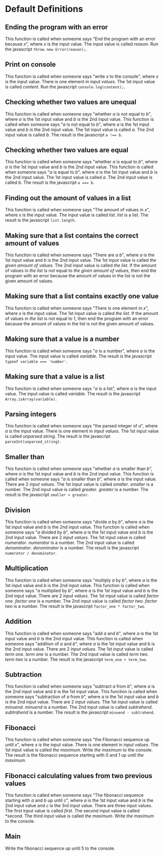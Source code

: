 # Default Definitions
## Ending the program with an error
This function is called when someone says "End the program with an error because *x*", where *x* is the input value.
The input value is called *reason*.
Run the javascript `throw new Error(reason);`.

## Print on console
This function is called when someone says "write *x* to the console", where *x* is the input value.
There is one element in *input values*.
The 1st input value is called *content*.
Run the javascript `console.log(content);`.

## Checking whether two values are unequal
This function is called when someone says "whether *a* is not equal to *b*", where *a* is the 1st input value and *b* is the 2nd input value.
This function is called when someone says "*a* is not equal to *b*", where *a* is the 1st input value and *b* is the 2nd input value.
The 1st input value is called *a*. The 2nd input value is called *b*.
The result is the javascript `a !== b`.

## Checking whether two values are equal
This function is called when someone says "whether *a* is equal to *b*", where *a* is the 1st input value and *b* is the 2nd input value.
This function is called when someone says "*a* is equal to *b*", where *a* is the 1st input value and *b* is the 2nd input value.
The 1st input value is called *a*. The 2nd input value is called *b*.
The result is the javascript `a === b`.

## Finding out the amount of values in a list
This function is called when someone says "The amount of values in *x*", where *x* is the input value.
The input value is called *list*. *list* is a list.
The result is the javascript `list.length`.

## Making sure that a list contains the correct amount of values
This function is called when someone says "There are *a* *b*", where *a* is the 1st input value and *b* is the 2nd input value.
The 1st input value is called *the given amount of values*. The 2nd input value is called *the list*.
If the amount of values in *the list* is not equal to *the given amount of values*, then end the program with an error because the amount of values in the list is not the given amount of values.

## Making sure that a list contains exactly one value
This function is called when someone says "There is one element in *x*", where *x* is the input value.
The 1st input value is called *the list*.
If the amount of values in *the list* is not equal to 1, then end the program with an error because the amount of values in the list is not the given amount of values.

## Making sure that a value is a number
This function is called when someone says "*a* is a number", where *a* is the input value.
The input value is called *variable*.
The result is the javascript `typeof variable === 'number'`.

## Making sure that a value is a list
This function is called when someone says "*a* is a list", where *a* is the input value.
The input value is called *variable*.
The result is the javascript `Array.isArray(variable)`.

## Parsing integers
This function is called when someone says "the parsed integer of *a*", where *a* is the input value.
There is one element in *input values*.
The 1st input value is called *unparsed string*.
The result is the javascript `parseInt(unparsed_string)`.

## Smaller than
This function is called when someone says "whether *a* is smaller than *b*", where *a* is the 1st input value and *b* is the 2nd input value.
This function is called when someone says "*a* is smaller than *b*", where *a* is the input value.
There are 2 *input values*.
The 1st input value is called *smaller*. *smaller* is a number.
The 2nd input value is called *greater*. *greater* is a number.
The result is the javascript `smaller < greater`.

## Division
This function is called when someone says "divide *a* by *b*", where *a* is the 1st input value and *b* is the 2nd input value.
This function is called when someone says "*a* divided by *b*", where *a* is the 1st input value and *b* is the 2nd input value.
There are 2 *input values*.
The 1st input value is called *numerator*. *numerator* is a number.
The 2nd input value is called *denominator*. *denominator* is a number.
The result is the javascript `numerator / denominator`.

## Multiplication
This function is called when someone says "multiply *a* by *b*", where *a* is the 1st input value and *b* is the 2nd input value.
This function is called when someone says "*a* multiplied by *b*", where *a* is the 1st input value and *b* is the 2nd input value.
There are 2 *input values*.
The 1st input value is called *factor one*. *factor one* is a number.
The 2nd input value is called *factor two*. *factor two* is a number.
The result is the javascript `factor_one * factor_two`.

## Addition
This function is called when someone says "add *a* and *b*", where *a* is the 1st input value and *b* is the 2nd input value.
This function is called when someone says "addition of *a* and *b*", where *a* is the 1st input value and *b* is the 2nd input value.
There are 2 *input values*.
The 1st input value is called *term one*. *term one* is a number.
The 2nd input value is called *term two*. *term two* is a number.
The result is the javascript `term_one + term_two`.

## Subtraction
This function is called when someone says "subtract *a* from *b*", where *a* is the 2nd input value and *b* is the 1st input value.
This function is called when someone says "subtraction of *a* from *b*", where *a* is the 1st input value and *b* is the 2nd input value.
There are 2 *input values*.
The 1st input value is called *minuend*. *minuend* is a number.
The 2nd input value is called *subtrahend*. *subtrahend* is a number.
The result is the javascript `minuend - subtrahend`.

## Fibonacci
This function is called when someone says "the Fibonacci sequence up until *x*", where *x* is the input value.
There is one element in *input values*.
The 1st input value is called *the maximum*.
Write *the maximum* to the console.
The result is the fibonacci sequence starting with 0 and 1 up until *the maximum*.

## Fibonacci calculating values from two previous values
This function is called when someone says "The fibonacci sequence starting with *a* and *b* up until *c*", where *a* is the 1st input value and *b* is the 2nd input value and *c* is the 3rd input value.
There are three input values. The first input value is called *first*.
The second input value is called *second.
The third input value is called *the maximum*.
Write *the maximum* to the console.


## Main
Write the fibonacci sequence up until 5 to the console.
